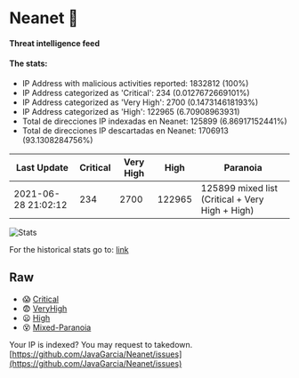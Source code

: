 # Neanet :hocho:
#### Threat intelligence feed
#### The stats:

- IP Address with malicious activities reported: 1832812 (100%)
- IP Address categorized as 'Critical':  234 (0.0127672669101%)
- IP Address categorized as 'Very High':  2700 (0.147314618193%)
- IP Address categorized as 'High':  122965 (6.70908963931)
- Total de direcciones IP indexadas en Neanet:  125899 (6.86917152441%)
- Total de direcciones IP descartadas en Neanet:  1706913 (93.1308284756%)

| Last Update | Critical | Very High | High | Paranoia |
| --- | --- | --- | --- | --- |
| 2021-06-28 21:02:12 | 234 | 2700 | 122965 | 125899 mixed list (Critical + Very High + High)|

![Stats](https://docs.google.com/spreadsheets/d/e/2PACX-1vSnaNMIXVabIpDJjufMlzH7poXnshF3mgd8Is1g9ytUEzVsP5my4Trn8f-xkoLLQ38xpL3HtmUexLo6/pubchart?oid=501124687&format=image)

For the historical stats go to: [link](/stats.csv)
## Raw
- :scream: [Critical](https://raw.githubusercontent.com/JavaGarcia/Neanet/master/blacklists/neanet_critical.txt)
- :fearful: [VeryHigh](https://raw.githubusercontent.com/JavaGarcia/Neanet/master/blacklists/neanet_veryHigh.txtt)
- :frowning: [High](https://raw.githubusercontent.com/JavaGarcia/Neanet/master/blacklists/neanet_high.txt)
- :dizzy_face: [Mixed-Paranoia](https://raw.githubusercontent.com/JavaGarcia/Neanet/master/blacklists/neanet_all.txt)


Your IP is indexed? You may request to takedown. [https://github.com/JavaGarcia/Neanet/issues](https://github.com/JavaGarcia/Neanet/issues)

































































































































































































































































































































































































































































































































































































































































































































































































































































































































































































































































































































































































































































































































































































































































































































































































































































































































































































































































































































































































































































































































































































































































































































































































































































































































































































































































































































































































































































































































































































































































































































































































































































































































































































































































































































































































































































































































































































































































































































































































































































































































































































































































































































































































































































































































































































































































































































































































































































































































































































































































































































































































































































































































































































































































































































































































































































































































































































































































































































































































































































































































































































































































































































































































































































































































































































































































































































































































































































































































































































































































































































































































































































































































































































































































































